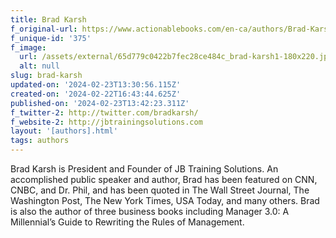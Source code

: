 ```yaml
---
title: Brad Karsh
f_original-url: https://www.actionablebooks.com/en-ca/authors/Brad-Karsh/
f_unique-id: '375'
f_image:
  url: /assets/external/65d779c0422b7fec28ce484c_brad-karsh1-180x220.jpeg
  alt: null
slug: brad-karsh
updated-on: '2024-02-23T13:30:56.115Z'
created-on: '2024-02-22T16:43:44.625Z'
published-on: '2024-02-23T13:42:23.311Z'
f_twitter-2: http://twitter.com/bradkarsh/
f_website-2: http://jbtrainingsolutions.com
layout: '[authors].html'
tags: authors
---
```


Brad Karsh is President and Founder of JB Training Solutions. An accomplished public speaker and author, Brad has been featured on CNN, CNBC, and Dr. Phil, and has been quoted in The Wall Street Journal, The Washington Post, The New York Times, USA Today, and many others. Brad is also the author of three business books including Manager 3.0: A Millennial’s Guide to Rewriting the Rules of Management.
